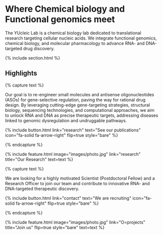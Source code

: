 ---
---

# Where Chemical biology and Functional genomics meet

The YUcleic Lab is a chemical biology lab dedicated to translational research targeting cellular nucleic acids. We integrate functional genomics, chemical biology, and molecular pharmacology to advance RNA- and DNA-targeted drug discovery.

{% include section.html %}

## Highlights

{% capture text %}

Our goal is to re-engineer small molecules and antisense oligonucleotides (ASOs) for gene-selective regulation, paving the way for rational drug design. By leveraging cutting-edge gene-targeting strategies, structural biology, sequencing technologies, and computational approaches, we aim to unlock RNA and DNA as precise therapeutic targets, addressing diseases linked to genomic dysregulation and undruggable pathways.

{%
  include button.html
  link="research"
  text="See our publications"
  icon="fa-solid fa-arrow-right"
  flip=true
  style="bare"
%}

{% endcapture %}

{%
  include feature.html
  image="images/photo.jpg"
  link="research"
  title="Our Research"
  text=text
%}

{% capture text %}

We are looking for a highly motivated Scientist (Postdoctoral Fellow) and a Research Officer to join our team and contribute to innovative RNA- and DNA-targeted therapeutic discovery.

{%
  include button.html
  link="contact"
  text="We are recruiting"
  icon="fa-solid fa-arrow-right"
  flip=true
  style="bare"
%}

{% endcapture %}

{%
  include feature.html
  image="images/photo.jpg"
  link="O=projects"
  title="Join us"
  flip=true
  style="bare"
  text=text
%}
